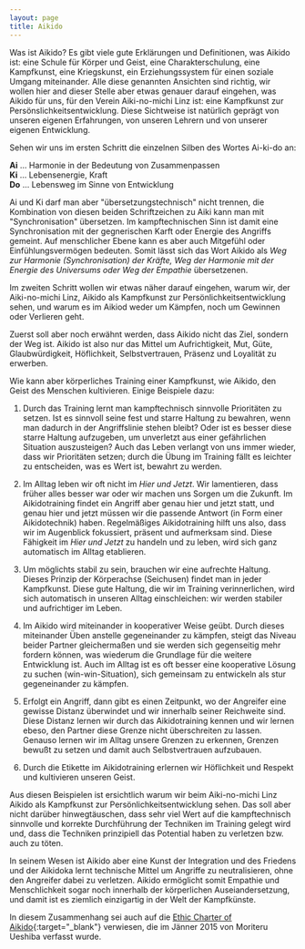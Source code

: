 ```yaml
---
layout: page
title: Aikido
---
```

<style>
ul {
    list-style-type: decimal;
}
</style>

<div class="container block" markdown="1">
Was ist Aikido? Es gibt viele gute Erklärungen und Definitionen, was Aikido ist: eine Schule für Körper und Geist, eine Charakterschulung, eine Kampfkunst, eine Kriegskunst, ein Erziehungssystem für einen soziale Umgang miteinander. Alle diese genannten Ansichten sind richtig, wir wollen hier and dieser Stelle aber etwas genauer darauf eingehen, was Aikido für uns, für den Verein Aiki-no-michi Linz ist: eine Kampfkunst zur Persönslichkeitsentwicklung. Diese Sichtweise ist natürlich geprägt von unseren eigenen Erfahrungen, von unseren Lehrern und von unserer eigenen Entwicklung.

Sehen wir uns im ersten Schritt die einzelnen Silben des Wortes Ai-ki-do an:

**Ai** … Harmonie in der Bedeutung von Zusammenpassen   
**Ki** … Lebensenergie, Kraft   
**Do** … Lebensweg im Sinne von Entwicklung   

Ai und Ki darf man aber "übersetzungstechnisch" nicht trennen, die Kombination von diesen beiden Schriftzeichen zu Aiki kann man mit "Synchronisation" übersetzen. Im kampftechnischen Sinn ist damit eine Synchronisation mit der gegnerischen Karft oder Energie des Angriffs gemeint. Auf menschlicher Ebene kann es aber auch Mitgefühl oder Einfühlungsvermögen bedeuten. Somit lässt sich das Wort Aikido als _Weg zur Harmonie (Synchronisation) der Kräfte, Weg der Harmonie mit der Energie des Universums oder Weg der Empathie_ übersetzenen.

Im zweiten Schritt wollen wir etwas näher darauf eingehen, warum wir, der Aiki-no-michi Linz, Aikido als Kampfkunst zur Persönlichkeitsentwicklung sehen, und warum es im Aikiod weder um Kämpfen, noch um Gewinnen oder Verlieren geht.

Zuerst soll aber noch erwähnt werden, dass Aikido nicht das Ziel, sondern der Weg ist. Aikido ist also nur das Mittel um Aufrichtigkeit, Mut, Güte, Glaubwürdigkeit, Höflichkeit, Selbstvertrauen, Präsenz und Loyalität zu erwerben.

Wie kann aber körperliches Training einer Kampfkunst, wie Aikido, den Geist des Menschen kultivieren. Einige Beispiele dazu:

* Durch das Training lernt man kampftechnisch sinnvolle Prioritäten zu setzen. Ist es sinnvoll seine fest und starre Haltung zu bewahren, wenn man dadurch in der Angriffslinie stehen bleibt? Oder ist es besser diese starre Haltung aufzugeben, um unverletzt aus einer gefährlichen Situation auszusteigen? Auch das Leben verlangt von uns immer wieder, dass wir Prioritäten setzen; durch die Übung im Training fällt es leichter zu entscheiden, was es Wert ist, bewahrt zu werden.

* Im Alltag leben wir oft nicht im _Hier und Jetzt_. Wir lamentieren, dass früher alles besser war oder wir machen uns Sorgen um die Zukunft. Im Aikidotraining findet ein Angriff aber genau hier und jetzt statt, und genau hier und jetzt müssen wir die passende Antwort (in Form einer Aikidotechnik) haben. Regelmäßiges Aikidotraining hilft uns also, dass wir im Augenblick fokussiert, präsent und aufmerksam sind. Diese Fähigkeit im _Hier und Jetzt_ zu handeln und zu leben, wird sich ganz automatisch im Alltag etablieren.

* Um möglichts stabil zu sein, brauchen wir eine aufrechte Haltung. Dieses Prinzip der Körperachse (Seichusen) findet man in jeder Kampfkunst. Diese gute Haltung, die wir im Training verinnerlichen, wird sich automatisch in unseren Alltag einschleichen: wir werden stabiler und aufrichtiger im Leben.

* Im Aikido wird miteinander in kooperativer Weise geübt. Durch dieses miteinander Üben anstelle gegeneinander zu kämpfen, steigt das Niveau beider Partner gleichermaßen und sie werden sich gegenseitig mehr fordern können, was wiederum die Grundlage für die weitere Entwicklung ist. Auch im Alltag ist es oft besser eine kooperative Lösung zu suchen (win-win-Situation), sich gemeinsam zu entwickeln als stur gegeneinander zu kämpfen.

* Erfolgt ein Angriff, dann gibt es einen Zeitpunkt, wo der Angreifer eine gewisse Distanz überwindet und wir innerhalb seiner Reichweite sind. Diese Distanz lernen wir durch das Aikidotraining kennen und wir lernen ebeso, den Partner diese Grenze nicht überschreiten zu lassen. Genauso lernen wir im Alltag unsere Grenzen zu erkennen, Grenzen bewußt zu setzen und damit auch Selbstvertrauen aufzubauen.

* Durch die Etikette im Aikidotraining erlernen wir Höflichkeit und Respekt und kultivieren unseren Geist.

Aus diesen Beispielen ist ersichtlich warum wir beim Aiki-no-michi Linz Aikido als Kampfkunst zur Persönlichkeitsentwicklung sehen. Das soll aber nicht darüber hinwegtäuschen, dass sehr viel Wert auf die kampftechnisch sinnvolle und korrekte Durchführung der Techniken im Training gelegt wird und, dass die Techniken prinzipiell das Potential haben zu verletzen bzw. auch zu töten.

In seinem Wesen ist Aikido aber eine Kunst der Integration und des Friedens und der Aikidoka lernt technische Mittel um Angriffe zu neutralisieren, ohne den Angreifer dabei zu verletzen. Aikido ermöglicht somit Empathie und Menschlichkeit sogar noch innerhalb der körperlichen Auseiandersetzung, und damit ist es ziemlich einzigartig in der Welt der Kampfkünste.

In diesem Zusammenhang sei auch auf die [Ethic Charter of Aikido](http://www.aikikai.or.jp/eng/pdf/rinri.pdf){:target="_blank"} verwiesen, die im Jänner 2015 von Moriteru Ueshiba verfasst wurde.

</div>